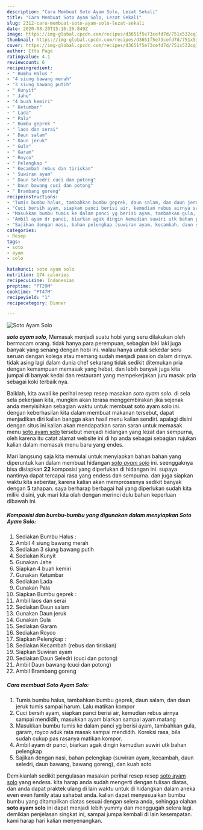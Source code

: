 ```yaml
---
description: "Cara Membuat Soto Ayam Solo, Lezat Sekali"
title: "Cara Membuat Soto Ayam Solo, Lezat Sekali"
slug: 2312-cara-membuat-soto-ayam-solo-lezat-sekali
date: 2020-08-20T15:16:26.849Z
image: https://img-global.cpcdn.com/recipes/d3651f5e73cefd7d/751x532cq70/soto-ayam-solo-foto-resep-utama.jpg
thumbnail: https://img-global.cpcdn.com/recipes/d3651f5e73cefd7d/751x532cq70/soto-ayam-solo-foto-resep-utama.jpg
cover: https://img-global.cpcdn.com/recipes/d3651f5e73cefd7d/751x532cq70/soto-ayam-solo-foto-resep-utama.jpg
author: Etta Page
ratingvalue: 4.1
reviewcount: 6
recipeingredient:
- " Bumbu Halus "
- "4 siung bawang merah"
- "3 siung bawang putih"
- " Kunyit"
- " Jahe"
- "4 buah kemiri"
- " Ketumbar"
- " Lada"
- " Pala"
- " Bumbu geprek "
- " laos dan serai"
- " Daun salam"
- " Daun jeruk"
- " Gula"
- " Garam"
- " Royco"
- " Pelengkap "
- " Kecambah rebus dan tiriskan"
- " Suwiran ayam"
- " Daun Seledri cuci dan potong"
- " Daun bawang cuci dan potong"
- " Brambang goreng"
recipeinstructions:
- "Tumis bumbu halus, tambahkan bumbu geprek, daun salam, dan daun jeruk tumis sampai harum. Lalu matikan kompor"
- "Cuci bersih ayam, siapkan panci berisi air, kemudian rebus airnya sampai mendidih, masukkan ayam biarkan sampai ayam matang"
- "Masukkan bumbu tumis ke dalam panci yg berisi ayam, tambahkan gula, garam, royco aduk rata masak sampai mendidih. Koreksi rasa, bila sudah cukup pas rasanya matikan kompor."
- "Ambil ayam dr panci, biarkan agak dingin kemudian suwiri utk bahan pelengkap"
- "Sajikan dengan nasi, bahan pelengkap (suwiran ayam, kecambah, daun seledri, daun bawang, bawang goreng), dan kuah soto"
categories:
- Resep
tags:
- soto
- ayam
- solo

katakunci: soto ayam solo 
nutrition: 174 calories
recipecuisine: Indonesian
preptime: "PT29M"
cooktime: "PT47M"
recipeyield: "1"
recipecategory: Dinner

---
```



![Soto Ayam Solo](https://img-global.cpcdn.com/recipes/d3651f5e73cefd7d/751x532cq70/soto-ayam-solo-foto-resep-utama.jpg)

<b><i>soto ayam solo</i></b>, Memasak menjadi suatu hobi yang seru dilakukan oleh bermacam orang. tidak hanya para perempuan, sebagian laki laki juga banyak yang senang dengan hobi ini. walau hanya untuk sekedar seru seruan dengan kolega atau memang sudah menjadi passion dalam dirinya. tidak asing lagi dalam dunia chef sekarang tidak sedikit ditemukan pria dengan kemampuan memasak yang hebat, dan lebih banyak juga kita jumpai di banyak kedai dan restaurant yang mempekerjakan juru masak pria sebagai koki terbaik nya.



Baiklah, kita awali ke perihal resep resep masakan <i>soto ayam solo</i>. di sela sela pekerjaan kita, mungkin akan terasa menggembirakan jika sejenak anda menyisihkan sebagian waktu untuk membuat soto ayam solo ini. dengan keberhasilan kita dalam membuat makanan tersebut, dapat menjadikan diri kalian bangga akan hasil menu kalian sendiri. apalagi disini dengan situs ini kalian akan mendapatkan saran saran untuk memasak menu <u>soto ayam solo</u> tersebut menjadi hidangan yang lezat dan sempurna, oleh karena itu catat alamat website ini di hp anda sebagai sebagian rujukan kalian dalam memasak menu baru yang endes.


Mari langsung saja kita memulai untuk menyiapkan bahan bahan yang diperuntuk kan dalam membuat hidangan <u><i>soto ayam solo</i></u> ini. seenggaknya bisa disiapkan <b>22</b> komposisi yang diperlukan di hidangan ini. supaya nantinya dapat tercapai rasa yang endess dan sempurna. dan juga siapkan waktu kita sebentar, karena kalian akan memprosesnya sedikit banyak dengan <b>5</b> tahapan. saya berharap berbagai hal yang diperlukan sudah kita miliki disini, yuk mari kita olah dengan merinci dulu bahan keperluan dibawah ini.

<!--inarticleads1-->

##### Komposisi dan bumbu-bumbu yang digunakan dalam menyiapkan Soto Ayam Solo:

1. Sediakan  Bumbu Halus :
1. Ambil 4 siung bawang merah
1. Sediakan 3 siung bawang putih
1. Sediakan  Kunyit
1. Gunakan  Jahe
1. Siapkan 4 buah kemiri
1. Gunakan  Ketumbar
1. Sediakan  Lada
1. Gunakan  Pala
1. Siapkan  Bumbu geprek :
1. Ambil  laos dan serai
1. Sediakan  Daun salam
1. Gunakan  Daun jeruk
1. Gunakan  Gula
1. Sediakan  Garam
1. Sediakan  Royco
1. Siapkan  Pelengkap :
1. Sediakan  Kecambah (rebus dan tiriskan)
1. Siapkan  Suwiran ayam
1. Sediakan  Daun Seledri (cuci dan potong)
1. Ambil  Daun bawang (cuci dan potong)
1. Ambil  Brambang goreng




<!--inarticleads2-->

##### Cara membuat Soto Ayam Solo:

1. Tumis bumbu halus, tambahkan bumbu geprek, daun salam, dan daun jeruk tumis sampai harum. Lalu matikan kompor
1. Cuci bersih ayam, siapkan panci berisi air, kemudian rebus airnya sampai mendidih, masukkan ayam biarkan sampai ayam matang
1. Masukkan bumbu tumis ke dalam panci yg berisi ayam, tambahkan gula, garam, royco aduk rata masak sampai mendidih. Koreksi rasa, bila sudah cukup pas rasanya matikan kompor.
1. Ambil ayam dr panci, biarkan agak dingin kemudian suwiri utk bahan pelengkap
1. Sajikan dengan nasi, bahan pelengkap (suwiran ayam, kecambah, daun seledri, daun bawang, bawang goreng), dan kuah soto




Demikianlah sedikit pengulasan masakan perihal resep resep <u>soto ayam solo</u> yang endess. kita harap anda sudah mengerti dengan tulisan diatas, dan anda dapat praktek ulang di lain waktu untuk di hidangkan dalam aneka even even family atau sahabat anda. kalian dapat menyesuaikan bumbu bumbu yang ditampilkan diatas sesuai dengan selera anda, sehingga olahan <b>soto ayam solo</b> ini dapat menjadi lebih yummy dan menggugah selera lagi. demikian penjelasan singkat ini, sampai jumpa kembali di lain kesempatan. kami harap hari kalian menyenangkan.
